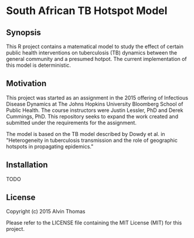 # South African TB Hotspot Model

## Synopsis

This R project contains a matematical model to study the effect of certain public health interventions on tuberculosis (TB) dynamics between the general community and a presumed hotpot. The current implementation of this model is deterministic. 

## Motivation

This project was started as an assignment in the 2015 offering of Infectious Disease Dynamics at The Johns Hopkins University Bloomberg School of Public Health. The course instructors were Justin Lessler, PhD and Derek Cummings, PhD. This repository seeks to expand the work created and submitted under the requirements for the assignment. 

The model is based on the TB model described by Dowdy et al. in "Heterogeneity in tuberculosis transmission and the role of geographic hotspots in propagating epidemics."

## Installation

TODO

## License
Copyright (c) 2015 Alvin Thomas

Please refer to the LICENSE file containing the MIT License (MIT) for this project.

